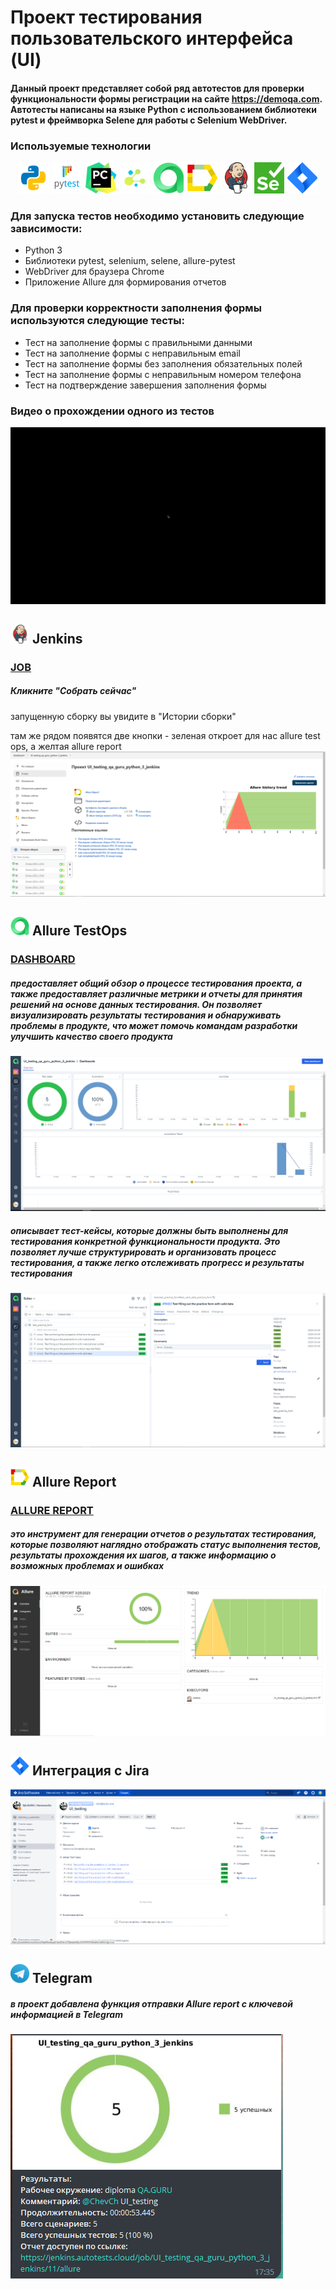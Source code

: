 # Проект тестирования пользовательского интерфейса (UI)
#### Данный проект представляет собой ряд автотестов для проверки функциональности формы регистрации на сайте https://demoqa.com. Автотесты написаны на языке Python с использованием библиотеки pytest и фреймворка Selene для работы с Selenium WebDriver.

<!-- Технологии -->

### Используемые технологии
<p  align="center">
<code><img height="50" src="https://github.com/ChevChelioss/ChevChelioss/blob/main/logo/python.png"></code>
<code><img height="50" src="https://github.com/ChevChelioss/ChevChelioss/blob/main/logo/pytest.png"></code>
<code><img height="50" src="https://github.com/ChevChelioss/ChevChelioss/blob/main/logo/pycharm.png"></code>
<code><img height="50" src="https://github.com/ChevChelioss/ChevChelioss/blob/main/logo/selene.png"></code>
<code><img height="50" src="https://github.com/ChevChelioss/ChevChelioss/blob/main/logo/allure_testops.png"></code>
<code><img height="50" src="https://github.com/ChevChelioss/ChevChelioss/blob/main/logo/allure_report.png"></code>
<code><img height="50" src="https://github.com/ChevChelioss/ChevChelioss/blob/main/logo/jenkins.png"></code>
<code><img height="50" src="https://github.com/ChevChelioss/ChevChelioss/blob/main/logo/selenium.png"></code>
<code><img height="50" src="https://github.com/ChevChelioss/ChevChelioss/blob/main/logo/jira.png"></code>
</p>

### Для запуска тестов необходимо установить следующие зависимости:

- Python 3
- Библиотеки pytest, selenium, selene, allure-pytest
- WebDriver для браузера Chrome
- Приложение Allure для формирования отчетов

### Для проверки корректности заполнения формы используются следующие тесты:
- Тест на заполнение формы с правильными данными
- Тест на заполнение формы с неправильным email
- Тест на заполнение формы без заполнения обязательных полей
- Тест на заполнение формы с неправильным номером телефона
- Тест на подтверждение завершения заполнения формы


### Видео о прохождении одного из тестов
![This is an image](screenshots/video.gif)

<!-- Jenkins -->

## <img height="30" src="https://github.com/ChevChelioss/ChevChelioss/blob/main/logo/jenkins.png"> Jenkins
### [JOB](https://jenkins.autotests.cloud/job/UI_testing_qa_guru_python_3_jenkins/11/)
##### Кликните "Собрать сейчас"
запущенную сборку вы увидите в "Истории сборки" 

там же рядом появятся две кнопки - зеленая откроет для нас allure test ops, а желтая allure report  
![This is an image](screenshots/jenkins_job.PNG)

<!-- Allure TestOps -->

## <img height="30" src="https://github.com/ChevChelioss/ChevChelioss/blob/main/logo/allure_testops.png"> Allure TestOps
### [DASHBOARD](https://allure.autotests.cloud/launch/21112)
##### предоставляет общий обзор о процессе тестирования проекта, а также предоставляет различные метрики и отчеты для принятия решений на основе данных тестирования. Он позволяет визуализировать результаты тестирования и обнаруживать проблемы в продукте, что может помочь командам разработки улучшить качество своего продукта
![This is an image](screenshots/testOps_dashboards.PNG)

##### описывает тест-кейсы, которые должны быть выполнены для тестирования конкретной функциональности продукта. Это позволяет лучше структурировать и организовать процесс тестирования, а также легко отслеживать прогресс и результаты тестирования
![This is an image](screenshots/testOps_test_cases.PNG)

<!-- Allure report -->

## <img height="30" src="https://github.com/ChevChelioss/ChevChelioss/blob/main/logo/allure_report.png"> Allure Report
### [ALLURE REPORT](https://allure.autotests.cloud/launch/21112)
##### это инструмент для генерации отчетов о результатах тестирования, которые позволяют наглядно отображать статус выполнения тестов, результаты прохождения их шагов, а также информацию о возможных проблемах и ошибках
![This is an image](screenshots/allure_report.PNG)


<!-- Jira -->

## <img height="30" src="https://github.com/ChevChelioss/ChevChelioss/blob/main/logo/jira.png"> Интеграция с Jira
![This is an image](screenshots/jira.PNG)

<!-- Telegram -->

## <img height="30" src="https://github.com/ChevChelioss/ChevChelioss/blob/main/logo/tg.png"> Telegram
##### в проект добавлена функция отправки Allure report с ключевой информацией в Telegram
![This is an image](screenshots/telegram.PNG)
